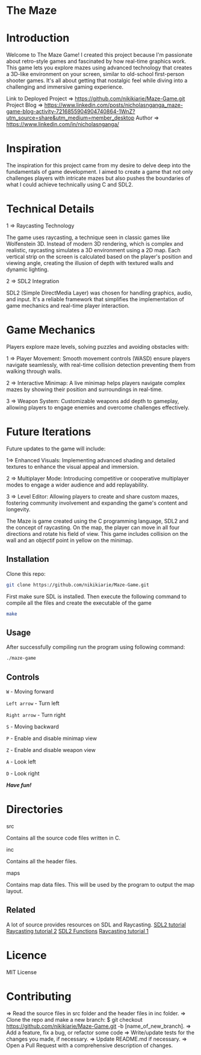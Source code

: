 # The Maze

# Introduction

Welcome to The Maze Game! I created this project because I'm passionate about retro-style games and fascinated by how real-time graphics work. This game lets you explore mazes using advanced technology that creates a 3D-like environment on your screen, similar to old-school first-person shooter games. It's all about getting that nostalgic feel while diving into a challenging and immersive gaming experience.

Link to Deployed Project => https://github.com/nikikiarie/Maze-Game.git
Project Blog => https://www.linkedin.com/posts/nicholasnganga_maze-game-blog-activity-7216855904904740864-1WnZ?utm_source=share&utm_medium=member_desktop
Author => https://www.linkedin.com/in/nicholasnganga/

# Inspiration

The inspiration for this project came from my desire to delve deep into the fundamentals of game development. I aimed to create a game that not only challenges players with intricate mazes but also pushes the boundaries of what I could achieve technically using C and SDL2.



# Technical Details

1 => Raycasting Technology

The game uses raycasting, a technique seen in classic games like Wolfenstein 3D. Instead of modern 3D rendering, which is complex and realistic, raycasting simulates a 3D environment using a 2D map. Each vertical strip on the screen is calculated based on the player's position and viewing angle, creating the illusion of depth with textured walls and dynamic lighting.

2 => SDL2 Integration

SDL2 (Simple DirectMedia Layer) was chosen for handling graphics, audio, and input. It's a reliable framework that simplifies the implementation of game mechanics and real-time player interaction.

# Game Mechanics

Players explore maze levels, solving puzzles and avoiding obstacles with:

1 => Player Movement: Smooth movement controls (WASD) ensure players navigate seamlessly, with real-time collision detection preventing them from walking through walls.

2 => Interactive Minimap: A live minimap helps players navigate complex mazes by showing their position and surroundings in real-time.

3 => Weapon System: Customizable weapons add depth to gameplay, allowing players to engage enemies and overcome challenges effectively.

# Future Iterations

Future updates to the game will include:

1=> Enhanced Visuals: Implementing advanced shading and detailed textures to enhance the visual appeal and immersion.

2 => Multiplayer Mode: Introducing competitive or cooperative multiplayer modes to engage a wider audience and add replayability.

3 => Level Editor: Allowing players to create and share custom mazes, fostering community involvement and expanding the game's content and longevity.

The Maze is game created using the C programming language, SDL2 and the concept of raycasting. On the map, the player can move in all four directions and rotate his field of view. This game includes collision on the wall and an objectif point in yellow on the minimap.

## Installation

Clone this repo:
```bash
git clone https://github.com/nikikiarie/Maze-Game.git
```

First make sure SDL is installed. Then execute the following command to compile all the files and create the executable of the game 

```bash
make
```

## Usage
After successfully compiling run the program using following command:

```bash
./maze-game
```

## Controls

```W``` - Moving forward

```Left arrow``` - Turn left

```Right arrow``` - Turn right

```S``` - Moving backward

```P``` - Enable and disable minimap view

```Z``` - Enable and disable weapon view


```A``` - Look left

```D``` - Look right



***Have fun!***

# Directories

src

Contains all the source code files written in C.

inc

Contains all the header files.

maps

Contains map data files. This will be used by the program to output the map layout.



## Related

A lot of source provides resources on SDL and Raycasting.
[SDL2 tutorial](https://lazyfoo.net/tutorials/SDL/index.php)
[Raycasting tutorial 2](https://lodev.org/cgtutor/raycasting.html)
[SDL2 Functions](https://wiki.libsdl.org/SDL2/CategoryAPI)
[Raycasting tutorial 1](https://permadi.com/1996/05/ray-casting-tutorial-table-of-contents/)

# Licence
MIT License

# Contributing
=> Read the source files in src folder and the header files in inc folder.
=> Clone the repo and make a new branch: $ git checkout https://github.com/nikikiarie/Maze-Game.git  -b [name_of_new_branch].
=> Add a feature, fix a bug, or refactor some code
=> Write/update tests for the changes you made, if necessary.
=> Update README.md if necessary.
=> Open a Pull Request with a comprehensive description of changes.


